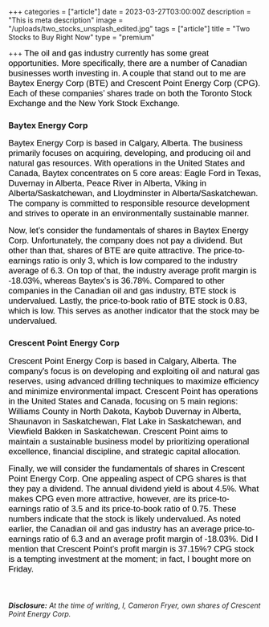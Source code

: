 +++
categories = ["article"]
date = 2023-03-27T03:00:00Z
description = "This is meta description"
image = "/uploads/two_stocks_unsplash_edited.jpg"
tags = ["article"]
title = "Two Stocks to Buy Right Now"
type = "premium"

+++
<span style="color:black"><span style="font-family:Arial; font-size:1.2em;">The oil and gas industry currently has some great opportunities. More specifically, there are a number of Canadian businesses worth investing in. A couple that stand out to me are Baytex Energy Corp (BTE) and Crescent Point Energy Corp (CPG). Each of these companies’ shares trade on both the Toronto Stock Exchange and the New York Stock Exchange.</span></span>

### Baytex Energy Corp

<span style="color:black"><span style="font-family:Arial; font-size:1.2em;">Baytex Energy Corp is based in Calgary, Alberta. The business primarily focuses on acquiring, developing, and producing oil and natural gas resources. With operations in the United States and Canada, Baytex concentrates on 5 core areas: Eagle Ford in Texas, Duvernay in Alberta, Peace River in Alberta, Viking in Alberta/Saskatchewan, and Lloydminster in Alberta/Saskatchewan. The company is committed to responsible resource development and strives to operate in an environmentally sustainable manner.</span></span>

<span style="color:black"><span style="font-family:Arial; font-size:1.2em;">Now, let’s consider the fundamentals of shares in Baytex Energy Corp. Unfortunately, the company does not pay a dividend. But other than that, shares of BTE are quite attractive. The price-to-earnings ratio is only 3, which is low compared to the industry average of 6.3. On top of that, the industry average profit margin is -18.03%, whereas Baytex’s is 36.78%. Compared to other companies in the Canadian oil and gas industry, BTE stock is undervalued. Lastly, the price-to-book ratio of BTE stock is 0.83, which is low. This serves as another indicator that the stock may be undervalued.</span></span>

### Crescent Point Energy Corp

<span style="color:black"><span style="font-family:Arial; font-size:1.2em;">Crescent Point Energy Corp is based in Calgary, Alberta. The company's focus is on developing and exploiting oil and natural gas reserves, using advanced drilling techniques to maximize efficiency and minimize environmental impact. Crescent Point has operations in the United States and Canada, focusing on 5 main regions: Williams County in North Dakota, Kaybob Duvernay in Alberta, Shaunavon in Saskatchewan, Flat Lake in Saskatchewan, and Viewfield Bakken in Saskatchewan. Crescent Point aims to maintain a sustainable business model by prioritizing operational excellence, financial discipline, and strategic capital allocation.</span></span>

<span style="color:black"><span style="font-family:Arial; font-size:1.2em;">Finally, we will consider the fundamentals of shares in Crescent Point Energy Corp. One appealing aspect of CPG shares is that they pay a dividend. The annual dividend yield is about 4.5%. What makes CPG even more attractive, however, are its price-to-earnings ratio of 3.5 and its price-to-book ratio of 0.75. These numbers indicate that the stock is likely undervalued. As noted earlier, the Canadian oil and gas industry has an average price-to-earnings ratio of 6.3 and an average profit margin of -18.03%. Did I mention that Crescent Point’s profit margin is 37.15%? CPG stock is a tempting investment at the moment; in fact, I bought more on Friday.</span></span>

ㅤ

###### **Disclosure:** At the time of writing, I, Cameron Fryer, own shares of Crescent Point Energy Corp.